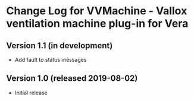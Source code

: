 # Change Log for VVMachine - Vallox ventilation machine plug-in for Vera #

## Version 1.1 (in development)
* Add fault to status messages

## Version 1.0 (released 2019-08-02)
* Initial release
